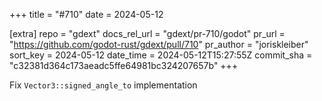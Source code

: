 +++
title = "#710"
date = 2024-05-12

[extra]
repo = "gdext"
docs_rel_url = "gdext/pr-710/godot"
pr_url = "https://github.com/godot-rust/gdext/pull/710"
pr_author = "joriskleiber"
sort_key = 2024-05-12
date_time = 2024-05-12T15:27:55Z
commit_sha = "c32381d364c173aeadc5ffe64981bc324207657b"
+++

Fix `Vector3::signed_angle_to` implementation
